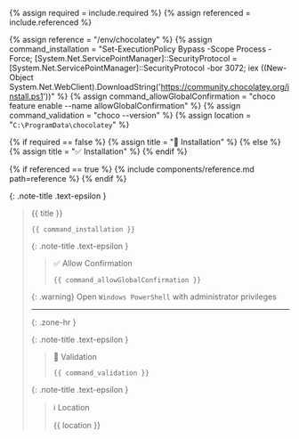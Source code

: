 <!-- LOCATION -->
<!-- _includes/components/chocolatey/ -->

<!-- INCLUDE -->
<!-- components/chocolatey/installation.md -->

<!-- VARIABLES -->
<!-- required:      [true, false], default to true -->
<!-- referenced:    [true, false], default to false -->


<!-- READ VARIABLES -->
{% assign required   = include.required %}
{% assign referenced = include.referenced %}

<!-- ASSIGN CONSTANTS -->
{% assign reference                       = "/env/chocolatey" %}
{% assign command_installation            = "Set-ExecutionPolicy Bypass -Scope Process -Force; [System.Net.ServicePointManager]::SecurityProtocol = [System.Net.ServicePointManager]::SecurityProtocol -bor 3072; iex ((New-Object System.Net.WebClient).DownloadString('https://community.chocolatey.org/install.ps1'))" %}
{% assign command_allowGlobalConfirmation = "choco feature enable --name allowGlobalConfirmation" %}
{% assign command_validation              = "choco --version" %}
{% assign location                        = "`C:\ProgramData\chocolatey`" %}


<!-- DECIDE TO DISPLAY THE NECESSITY OF THE INSTALLATION -->
{% if required == false %}
    {% assign title = "🔲 Installation" %}
{% else %}
    {% assign title = "✅ Installation" %}
{% endif %}


<!-- DECIDE TO DISPLAY THE LINK OF THIS COMPONENT -->
{% if referenced == true %}
{% include components/reference.md path=reference %}
{% endif %}


<!-- MAIN CONTENT -->

{: .note-title .text-epsilon } 
> {{ title }}
> 
> ```shell
> {{ command_installation }}
> ```
>
> {: .note-title .text-epsilon }
>> ✅ Allow Confirmation
>>
>> ```shell
>> {{ command_allowGlobalConfirmation }}
>> ```
>
> {: .warning}
> Open `Windows PowerShell` with administrator privileges
> 
> <hr>{: .zone-hr }
> 
> {: .note-title .text-epsilon }
>> 🔲 Validation
>>
>> ```shell
>> {{ command_validation }}
>> ```
>
> {: .note-title .text-epsilon }
>> ℹ️ Location
>>
>> {{ location }}
